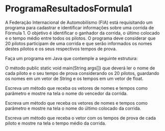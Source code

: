 # ProgramaResultadosFormula1

A Federação Internacional de Automobilismo (FIA) está requisitando um programa para cadastrar e identificar informações sobre uma corrida de Fórmula 1. O objetivo é identificar o ganhador da corrida, o último colocado e o tempo médio entre todos os pilotos. O programa deve considerar que 20 pilotos participam de uma corrida e que serão informados os nomes destes pilotos e os seus respectivos tempos de prova.

Faça um programa em Java que contemple a seguinte estrutura:

O método public static void main(String args[]) que deverá ler o nome de cada piloto e o seu tempo de prova considerando os 20 pilotos, guardando os nomes em um vetor de String e os tempos em um vetor de float.

Escreva um método que receba os vetores de nomes e tempos como parâmetro e mostre na tela o nome do vencedor da corrida.

Escreva um método que receba os vetores de nomes e tempos como parâmetro e mostre na tela o nome do último colocado da corrida.

Escreva um método que receba o vetor com os tempos de prova de cada piloto e mostre na tela o tempo médio da corrida.
